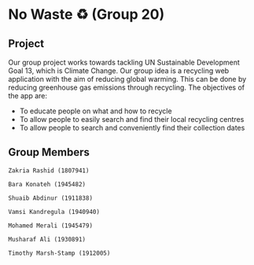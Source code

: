# No Waste ♻️ (Group 20)
## Project
Our group project works towards tackling UN Sustainable Development Goal 13, which is Climate Change. Our group idea is a recycling web application with the aim of reducing global warming. This can be done by reducing greenhouse gas emissions through recycling. The objectives of the app are:
* To educate people on what and how to recycle
* To allow people to easily search and find their local recycling centres
* To allow people to search and conveniently find their collection dates
## Group Members
```
Zakria Rashid (1807941)
```

```
Bara Konateh (1945482)
```

```
Shuaib Abdinur (1911838)
```

```
Vamsi Kandregula (1940940)
```

```
Mohamed Merali (1945479)
```

```
Musharaf Ali (1930891)
```

```
Timothy Marsh-Stamp (1912005)
```
